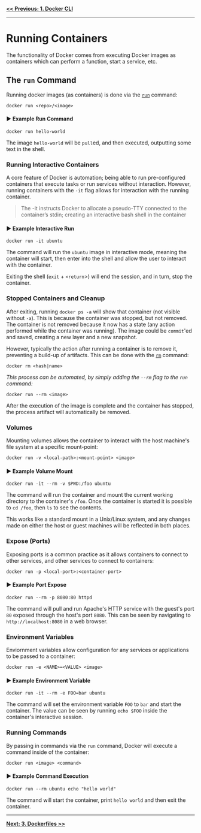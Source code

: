 **[<< Previous: 1. Docker CLI](/1.Docker-CLI)**

---

# Running Containers

The functionality of Docker comes from executing Docker images as containers which can perform a function, start a service, etc.

## The `run` Command

Running docker images (as containers) is done via the [`run`](https://docs.docker.com/v1.11/engine/reference/commandline/run/) command:

```
docker run <repo>/<image>
```

#### :arrow_forward: Example Run Command

```
docker run hello-world
```

The image `hello-world` will be `pull`ed, and then executed, outputting some text in the shell.

### Running Interactive Containers

A core feature of Docker is automation; being able to run pre-configured containers that execute tasks or run services without interaction. However, running containers with the `-it` flag allows for interaction with the running container.

> The -it instructs Docker to allocate a pseudo-TTY connected to the container’s stdin; creating an interactive bash shell in the container

#### :arrow_forward: Example Interactive Run

```
docker run -it ubuntu
```

The command will run the `ubuntu` image in interactive mode, meaning the container will start, then enter into the shell and allow the user to interact with the container.

Exiting the shell (`exit` + `<return`>) will end the session, and in turn, stop the container.

### Stopped Containers and Cleanup

After exiting, running `docker ps -a` will show that container (not visible without `-a`). This is because the container was stopped, but not removed. The container is not removed because it now has a state (any action performed while the container was running). The image could be `commit`'ed and saved, creating a new layer and a new snapshot.

However, typically the action after running a container is to remove it, preventing a build-up of artifacts. This can be done with the [`rm`](https://docs.docker.com/v1.11/engine/reference/commandline/rm/) command:

```
docker rm <hash|name>
```

*This process can be automated, by simply adding the `--rm` flag to the `run` command:*

```
docker run --rm <image>
```

After the execution of the image is complete and the container has stopped, the process artifact will automatically be removed.

### Volumes

Mounting volumes allows the container to interact with the host machine's file system at a specific mount-point:

```
docker run -v <local-path>:<mount-point> <image>
```

#### :arrow_forward: Example Volume Mount

```
docker run -it --rm -v $PWD:/foo ubuntu
```

The command will run the container and mount the current working directory to the container's `/foo`. Once the container is started it is possible to `cd /foo`, then `ls` to see the contents.

This works like a standard mount in a Unix/Linux system, and any changes made on either the host or guest machines will be reflected in both places.

### Expose (Ports)

Exposing ports is a common practice as it allows containers to connect to other services, and other services to connect to containers:

```
docker run -p <local-port>:<container-port>
```

#### :arrow_forward: Example Port Expose

```
docker run --rm -p 8080:80 httpd
```

The command will pull and run Apache's HTTP service with the guest's port `80` exposed through the host's port `8080`. This can be seen by navigating to `http://localhost:8080` in a web browser.

### Environment Variables

Enviornment variables allow configuration for any services or applications to be passed to a container:

```
docker run -e <NAME>=<VALUE> <image>
```

#### :arrow_forward: Example Environment Variable

```
docker run -it --rm -e FOO=bar ubuntu
```

The command will set the environment variable `FOO` to `bar` and start the container. The value can be seen by running `echo $FOO` inside the container's interactive session.

### Running Commands

By passing in commands via the `run` command, Docker will execute a command inside of the container:

```
docker run <image> <command>
```

#### :arrow_forward: Example Command Execution

```
docker run --rm ubuntu echo "hello world"
```

The command will start the container, print `hello world` and then exit the container.

---

**[Next: 3. Dockerfiles >>](/3.Dockerfiles)**